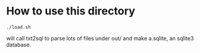 
# How to use this directory

```
./load.sh
```

will call txt2sql to parse lots of files under out/ and make a.sqlite, an sqlite3 database.

